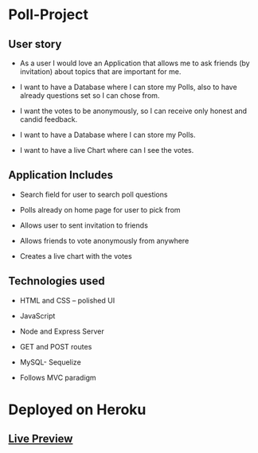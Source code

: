 # Poll-Project

## User story

- As a user I would love an Application that allows me to ask friends (by invitation) about topics that are important for me. 

- I want to have a Database where I can store my Polls, also to have already questions set so I can chose from. 

- I want the votes to be anonymously, so I can receive only honest and candid feedback.

- I want to have a Database where I can store my Polls.

- I want to have a live Chart where can I see the votes.


## Application Includes 

- Search field for user to search poll questions

- Polls already on home page for user to pick from

- Allows user to sent invitation to friends

- Allows friends to vote anonymously from anywhere 

- Creates a  live chart with the votes

## Technologies used 

- HTML and CSS – polished UI

- JavaScript

- Node and Express Server

- GET and POST routes

- MySQL- Sequelize

- Follows MVC paradigm

# Deployed on Heroku 

## [Live Preview](http://stark-plateau-24544.herokuapp.com/new)





